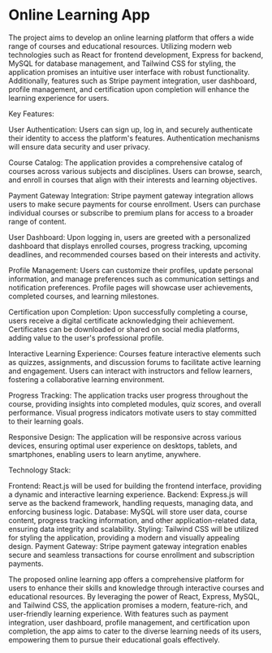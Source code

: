 # Online Learning App

The project aims to develop an online learning platform that offers a wide range of courses and educational resources. Utilizing modern web technologies such as React for frontend development, Express for backend, MySQL for database management, and Tailwind CSS for styling, the application promises an intuitive user interface with robust functionality. Additionally, features such as Stripe payment integration, user dashboard, profile management, and certification upon completion will enhance the learning experience for users.

Key Features:

User Authentication: Users can sign up, log in, and securely authenticate their identity to access the platform's features. Authentication mechanisms will ensure data security and user privacy.

Course Catalog: The application provides a comprehensive catalog of courses across various subjects and disciplines. Users can browse, search, and enroll in courses that align with their interests and learning objectives.

Payment Gateway Integration: Stripe payment gateway integration allows users to make secure payments for course enrollment. Users can purchase individual courses or subscribe to premium plans for access to a broader range of content.

User Dashboard: Upon logging in, users are greeted with a personalized dashboard that displays enrolled courses, progress tracking, upcoming deadlines, and recommended courses based on their interests and activity.

Profile Management: Users can customize their profiles, update personal information, and manage preferences such as communication settings and notification preferences. Profile pages will showcase user achievements, completed courses, and learning milestones.

Certification upon Completion: Upon successfully completing a course, users receive a digital certificate acknowledging their achievement. Certificates can be downloaded or shared on social media platforms, adding value to the user's professional profile.

Interactive Learning Experience: Courses feature interactive elements such as quizzes, assignments, and discussion forums to facilitate active learning and engagement. Users can interact with instructors and fellow learners, fostering a collaborative learning environment.

Progress Tracking: The application tracks user progress throughout the course, providing insights into completed modules, quiz scores, and overall performance. Visual progress indicators motivate users to stay committed to their learning goals.

Responsive Design: The application will be responsive across various devices, ensuring optimal user experience on desktops, tablets, and smartphones, enabling users to learn anytime, anywhere.

Technology Stack:

Frontend: React.js will be used for building the frontend interface, providing a dynamic and interactive learning experience.
Backend: Express.js will serve as the backend framework, handling requests, managing data, and enforcing business logic.
Database: MySQL will store user data, course content, progress tracking information, and other application-related data, ensuring data integrity and scalability.
Styling: Tailwind CSS will be utilized for styling the application, providing a modern and visually appealing design.
Payment Gateway: Stripe payment gateway integration enables secure and seamless transactions for course enrollment and subscription payments.

The proposed online learning app offers a comprehensive platform for users to enhance their skills and knowledge through interactive courses and educational resources. By leveraging the power of React, Express, MySQL, and Tailwind CSS, the application promises a modern, feature-rich, and user-friendly learning experience. With features such as payment integration, user dashboard, profile management, and certification upon completion, the app aims to cater to the diverse learning needs of its users, empowering them to pursue their educational goals effectively.

